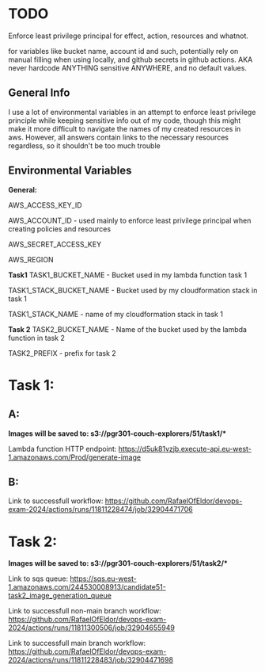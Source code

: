 # TODO

Enforce least privilege principal for effect, action, resources and whatnot.

for variables like bucket name, account id and such, potentially rely on manual filling when using locally, and github secrets in github
actions. AKA never hardcode ANYTHING sensitive ANYWHERE, and no default values.

## General Info
I use a lot of environmental variables in an attempt to enforce least privilege principle while keeping
sensitive info out of my code, though this might make it more difficult to navigate the names of my
created resources in aws. However, all answers contain links to the necessary resources regardless, so it shouldn't be too much
trouble

## Environmental Variables
**General:**

AWS_ACCESS_KEY_ID

AWS_ACCOUNT_ID - used mainly to enforce least privilege principal when creating policies and resources

AWS_SECRET_ACCESS_KEY

AWS_REGION

**Task1**
TASK1_BUCKET_NAME - Bucket used in my lambda function task 1

TASK1_STACK_BUCKET_NAME - Bucket used by my cloudformation stack in task 1

TASK1_STACK_NAME - name of my cloudformation stack in task 1

**Task 2**
TASK2_BUCKET_NAME - Name of the bucket used by the lambda function in task 2

TASK2_PREFIX - prefix for task 2

# Task 1:
## A:

**Images will be saved to: s3://pgr301-couch-explorers/51/task1/\***

Lambda function HTTP endpoint: https://d5uk81vzjb.execute-api.eu-west-1.amazonaws.com/Prod/generate-image

## B:

Link to successfull workflow: https://github.com/RafaelOfEldor/devops-exam-2024/actions/runs/11811228474/job/32904471706

# Task 2:

**Images will be saved to: s3://pgr301-couch-explorers/51/task2/\***

Link to sqs queue: https://sqs.eu-west-1.amazonaws.com/244530008913/candidate51-task2_image_generation_queue

Link to successfull non-main branch workflow: https://github.com/RafaelOfEldor/devops-exam-2024/actions/runs/11811300506/job/32904655949

Link to successfull main branch workflow: https://github.com/RafaelOfEldor/devops-exam-2024/actions/runs/11811228483/job/32904471698